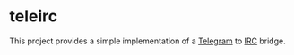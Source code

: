 # teleirc
This project provides a simple implementation of a [Telegram](https://telegram.org/) to [IRC](https://en.wikipedia.org/wiki/Internet_Relay_Chat) bridge.

